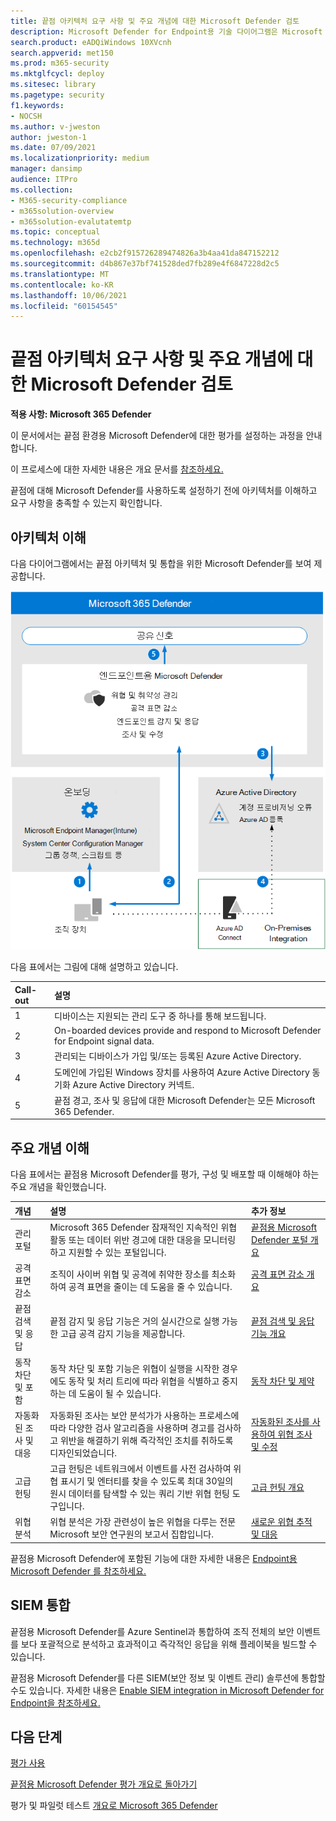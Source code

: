 ```yaml
---
title: 끝점 아키텍처 요구 사항 및 주요 개념에 대한 Microsoft Defender 검토
description: Microsoft Defender for Endpoint용 기술 다이어그램은 Microsoft 365 Defender 랩 또는 파일럿 환경을 구축하기 전에 Microsoft 365 ID를 이해하는 데 도움이 됩니다.
search.product: eADQiWindows 10XVcnh
search.appverid: met150
ms.prod: m365-security
ms.mktglfcycl: deploy
ms.sitesec: library
ms.pagetype: security
f1.keywords:
- NOCSH
ms.author: v-jweston
author: jweston-1
ms.date: 07/09/2021
ms.localizationpriority: medium
manager: dansimp
audience: ITPro
ms.collection:
- M365-security-compliance
- m365solution-overview
- m365solution-evalutatemtp
ms.topic: conceptual
ms.technology: m365d
ms.openlocfilehash: e2cb2f915726289474826a3b4aa41da847152212
ms.sourcegitcommit: d4b867e37bf741528ded7fb289e4f6847228d2c5
ms.translationtype: MT
ms.contentlocale: ko-KR
ms.lasthandoff: 10/06/2021
ms.locfileid: "60154545"
---
```

# <a name="review-microsoft-defender-for-endpoint-architecture-requirements-and-key-concepts"></a>끝점 아키텍처 요구 사항 및 주요 개념에 대한 Microsoft Defender 검토

**적용 사항: Microsoft 365 Defender**

이 문서에서는 끝점 환경용 Microsoft Defender에 대한 평가를 설정하는 과정을 안내합니다.

이 프로세스에 대한 자세한 내용은 개요 문서를 [참조하세요.](eval-defender-endpoint-overview.md)

끝점에 대해 Microsoft Defender를 사용하도록 설정하기 전에 아키텍처를 이해하고 요구 사항을 충족할 수 있는지 확인합니다.

## <a name="understand-the-architecture"></a>아키텍처 이해

다음 다이어그램에서는 끝점 아키텍처 및 통합을 위한 Microsoft Defender를 보여 제공합니다. 

![Defender 평가 환경에 Office Microsoft Defender를 추가하는 단계입니다.](../../media/defender/m365-defender-endpoint-architecture.png)

다음 표에서는 그림에 대해 설명하고 있습니다.

Call-out | 설명
:---|:---|
1 | 디바이스는 지원되는 관리 도구 중 하나를 통해 보드됩니다. 
2 | On-boarded devices provide and respond to Microsoft Defender for Endpoint signal data.
3  | 관리되는 디바이스가 가입 및/또는 등록된 Azure Active Directory.
4  | 도메인에 가입된 Windows 장치를 사용하여 Azure Active Directory 동기화 Azure Active Directory 커넥트.
5 | 끝점 경고, 조사 및 응답에 대한 Microsoft Defender는 모든 Microsoft 365 Defender.

## <a name="understand-key-concepts"></a>주요 개념 이해

다음 표에서는 끝점용 Microsoft Defender를 평가, 구성 및 배포할 때 이해해야 하는 주요 개념을 확인했습니다. 

개념 | 설명 | 추가 정보
:---|:---|:---|
관리 포털 | Microsoft 365 Defender 잠재적인 지속적인 위협 활동 또는 데이터 위반 경고에 대한 대응을 모니터링하고 지원할 수 있는 포털입니다. | [끝점용 Microsoft Defender 포털 개요](/microsoft-365/security/defender-endpoint/portal-overview)
공격 표면 감소 | 조직이 사이버 위협 및 공격에 취약한 장소를 최소화하여 공격 표면을 줄이는 데 도움을 줄 수 있습니다. | [공격 표면 감소 개요](/microsoft-365/security/defender-endpoint/overview-attack-surface-reduction)
끝점 검색 및 응답 | 끝점 감지 및 응답 기능은 거의 실시간으로 실행 가능한 고급 공격 감지 기능을 제공합니다. | [끝점 검색 및 응답 기능 개요](/microsoft-365/security/defender-endpoint/overview-endpoint-detection-response)
동작 차단 및 포함 | 동작 차단 및 포함 기능은 위협이 실행을 시작한 경우에도 동작 및 처리 트리에 따라 위협을 식별하고 중지하는 데 도움이 될 수 있습니다. | [동작 차단 및 제약](/microsoft-365/security/defender-endpoint/behavioral-blocking-containment)
자동화된 조사 및 대응 | 자동화된 조사는 보안 분석가가 사용하는 프로세스에 따라 다양한 검사 알고리즘을 사용하며 경고를 검사하고 위반을 해결하기 위해 즉각적인 조치를 취하도록 디자인되었습니다. | [자동화된 조사를 사용하여 위협 조사 및 수정](/microsoft-365/security/defender-endpoint/automated-investigations)
고급 헌팅 | 고급 헌팅은 네트워크에서 이벤트를 사전 검사하여 위협 표시기 및 엔터티를 찾을 수 있도록 최대 30일의 원시 데이터를 탐색할 수 있는 쿼리 기반 위협 헌팅 도구입니다. | [고급 헌팅 개요](/microsoft-365/security/defender-endpoint/advanced-hunting-overview)
위협 분석 | 위협 분석은 가장 관련성이 높은 위협을 다루는 전문 Microsoft 보안 연구원의 보고서 집합입니다. | [새로운 위협 추적 및 대응](/microsoft-365/security/defender-endpoint/threat-analytics)


끝점용 Microsoft Defender에 포함된 기능에 대한 자세한 내용은 [Endpoint용 Microsoft Defender 를 참조하세요.](/microsoft-365/security/defender-endpoint/microsoft-defender-endpoint)

## <a name="siem-integration"></a>SIEM 통합

끝점용 Microsoft Defender를 Azure Sentinel과 통합하여 조직 전체의 보안 이벤트를 보다 포괄적으로 분석하고 효과적이고 즉각적인 응답을 위해 플레이북을 빌드할 수 있습니다. 

끝점용 Microsoft Defender를 다른 SIEM(보안 정보 및 이벤트 관리) 솔루션에 통합할 수도 있습니다. 자세한 내용은 [Enable SIEM integration in Microsoft Defender for Endpoint을 참조하세요.](/microsoft-365/security/defender-endpoint/enable-siem-integration)


## <a name="next-steps"></a>다음 단계
[평가 사용](eval-defender-endpoint-enable-eval.md)

[끝점용 Microsoft Defender 평가 개요로 돌아가기](eval-defender-endpoint-overview.md)

평가 및 파일럿 테스트 [개요로 Microsoft 365 Defender](eval-overview.md)
